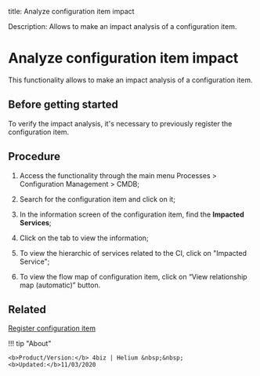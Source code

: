 title: Analyze configuration item impact

Description: Allows to make an impact analysis of a configuration item.

# Analyze configuration item impact

This functionality allows to make an impact analysis of a configuration item.

Before getting started
--------------------------

To verify the impact analysis, it's necessary to previously register the
configuration item.

Procedure
-------------

1.  Access the functionality through the main menu Processes \> Configuration
    Management \> CMDB;

2.  Search for the configuration item and click on it;

3.  In the information screen of the configuration item, find the **Impacted
    Services**;

4.  Click on the tab to view the information;

5.  To view the hierarchic of services related to the CI, click on "Impacted
    Service";

6.  To view the flow map of configuration item, click on “View relationship map
    (automatic)” button.

Related
-----------

[Register configuration item](/en-us/4biz-helium/processes/configuration/use/register-CI.html)

!!! tip "About"

    <b>Product/Version:</b> 4biz | Helium &nbsp;&nbsp;
    <b>Updated:</b>11/03/2020


